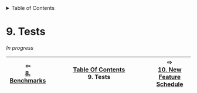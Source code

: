 

<details>

  <summary>Table of Contents</summary>

1. [About](about/README.md)
2. [License](license/README.md)
3. [Release Notes](release-notes/README.md)
4. [Example code](examples/README.md)
5. [Installation](installation/README.md)
6. [Using Mathématiques](using-mathematiques/README.md)
7. [Coding Guide / Syntax](coding-guide/README.md)
8. [Benchmarks](benchmarks/README.md)
9. [Tests](test/README.md)
10. [New Feature Schedule](feature-schedule/README.md)
11. [Developer Guide](developer-guide/README.md)


</details>




# 9. Tests

*In progress*





| ⇦ <br />[8. Benchmarks](benchmarks/README.md)  | [Table Of Contents](README.md)<br />9. Tests<br /><img width=1000/> | ⇨ <br />[10. New Feature Schedule](feature-schedule/README.md)   |
| ----------- | ----------- | ----------- |

